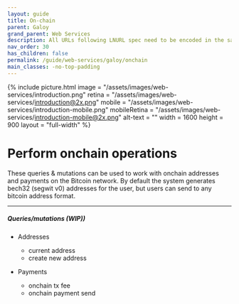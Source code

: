 ```yaml
---
layout: guide
title: On-chain
parent: Galoy
grand_parent: Web Services
description: All URLs following LNURL spec need to be encoded in the same way as BOLT11 invoices are.
nav_order: 30
has_children: false
permalink: /guide/web-services/galoy/onchain
main_classes: -no-top-padding
---
```


{% include picture.html 
   image = "/assets/images/web-services/introduction.png"
   retina = "/assets/images/web-services/introduction@2x.png"
   mobile = "/assets/images/web-services/introduction-mobile.png"
   mobileRetina = "/assets/images/web-services/introduction-mobile@2x.png"
   alt-text = ""
   width = 1600
   height = 900
   layout = "full-width"
%}

# Perform onchain operations

These queries & mutations can be used to work with onchain addresses and payments on the Bitcoin network. By default the system generates bech32 (segwit v0) addresses for the user, but users can send to any bitcoin address format.

---

##### Queries/mutations (WIP))

- Addresses
  - current address
  - create new address

- Payments
  - onchain tx fee
  - onchain payment send
